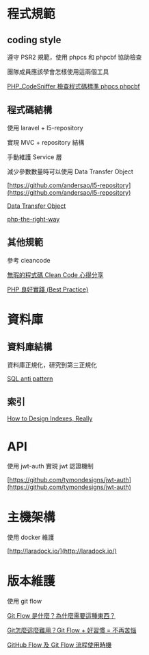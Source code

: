 # 程式規範

## coding style

遵守 PSR2 規範，使用 phpcs 和 phpcbf 協助檢查

團隊成員應該學會怎樣使用這兩個工具

[PHP_CodeSniffer 檢查程式碼標準 phpcs phpcbf](https://clouding.city/php-phpcs-phpcbf/)

## 程式碼結構

使用 laravel + l5-repository

實現 MVC + repository 結構

手動維護 Service 層

減少參數數量時可以使用 Data Transfer Object

[https://github.com/andersao/l5-repository](https://github.com/andersao/l5-repository)

[Data Transfer Object](https://martinfowler.com/eaaCatalog/dataTransferObject.html)

[php-the-right-way](http://laravel-taiwan.github.io/php-the-right-way/)

## 其他規範

參考 cleancode 

[無瑕的程式碼 Clean Code 心得分享](https://www.slideshare.net/kylinfish/clean-code-72688451)

[PHP 良好實踐 (Best Practice)](https://www.slideshare.net/kylinfish/php-best-practice-81744253)

# 資料庫

## 資料庫結構

資料庫正規化，研究到第三正規化

[SQL anti pattern](https://www.slideshare.net/gleicon/nosql-and-sql-anti-patterns/)

## 索引

[How to Design Indexes, Really](https://www.slideshare.net/billkarwin/how-to-design-indexes-really)

# API

使用 jwt-auth 實現 jwt 認證機制

[https://github.com/tymondesigns/jwt-auth](https://github.com/tymondesigns/jwt-auth)

# 主機架構

使用 docker 維護

[http://laradock.io/](http://laradock.io/)

# 版本維護

使用 git flow

[Git Flow 是什麼？為什麼需要這種東西？](https://gitbook.tw/chapters/gitflow/why-need-git-flow.html)

[Git怎麼這麼難用？Git Flow + 好習慣 = 不再苦惱](https://medium.com/kuma%E8%80%81%E5%B8%AB%E7%9A%84%E8%BB%9F%E9%AB%94%E5%B7%A5%E7%A8%8B%E6%95%99%E5%AE%A4/%E5%9F%BA%E7%A4%8E-git-flow-%E5%B7%A5%E4%BD%9C%E6%B3%95-fa50b1dddc4f)

[GitHub Flow 及 Git Flow 流程使用時機](https://blog.wu-boy.com/2017/12/github-flow-vs-git-flow/comment-page-1/)
